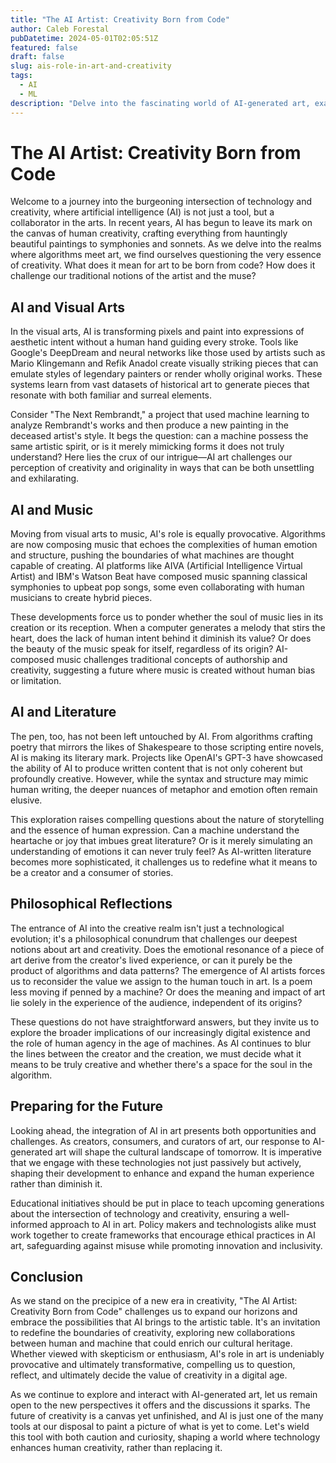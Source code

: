 ```yaml
---
title: "The AI Artist: Creativity Born from Code"
author: Caleb Forestal
pubDatetime: 2024-05-01T02:05:51Z
featured: false
draft: false
slug: ais-role-in-art-and-creativity
tags:
  - AI
  - ML
description: "Delve into the fascinating world of AI-generated art, examining how algorithms are being used to create music, literature, and visual arts, challenging our traditional notions of creativity."
---
```


# The AI Artist: Creativity Born from Code

Welcome to a journey into the burgeoning intersection of technology and creativity, where artificial intelligence (AI) is not just a tool, but a collaborator in the arts. In recent years, AI has begun to leave its mark on the canvas of human creativity, crafting everything from hauntingly beautiful paintings to symphonies and sonnets. As we delve into the realms where algorithms meet art, we find ourselves questioning the very essence of creativity. What does it mean for art to be born from code? How does it challenge our traditional notions of the artist and the muse?

## AI and Visual Arts
In the visual arts, AI is transforming pixels and paint into expressions of aesthetic intent without a human hand guiding every stroke. Tools like Google's DeepDream and neural networks like those used by artists such as Mario Klingemann and Refik Anadol create visually striking pieces that can emulate styles of legendary painters or render wholly original works. These systems learn from vast datasets of historical art to generate pieces that resonate with both familiar and surreal elements.

Consider "The Next Rembrandt," a project that used machine learning to analyze Rembrandt's works and then produce a new painting in the deceased artist's style. It begs the question: can a machine possess the same artistic spirit, or is it merely mimicking forms it does not truly understand? Here lies the crux of our intrigue—AI art challenges our perception of creativity and originality in ways that can be both unsettling and exhilarating.

## AI and Music
Moving from visual arts to music, AI's role is equally provocative. Algorithms are now composing music that echoes the complexities of human emotion and structure, pushing the boundaries of what machines are thought capable of creating. AI platforms like AIVA (Artificial Intelligence Virtual Artist) and IBM's Watson Beat have composed music spanning classical symphonies to upbeat pop songs, some even collaborating with human musicians to create hybrid pieces.

These developments force us to ponder whether the soul of music lies in its creation or its reception. When a computer generates a melody that stirs the heart, does the lack of human intent behind it diminish its value? Or does the beauty of the music speak for itself, regardless of its origin? AI-composed music challenges traditional concepts of authorship and creativity, suggesting a future where music is created without human bias or limitation.

## AI and Literature
The pen, too, has not been left untouched by AI. From algorithms crafting poetry that mirrors the likes of Shakespeare to those scripting entire novels, AI is making its literary mark. Projects like OpenAI's GPT-3 have showcased the ability of AI to produce written content that is not only coherent but profoundly creative. However, while the syntax and structure may mimic human writing, the deeper nuances of metaphor and emotion often remain elusive.

This exploration raises compelling questions about the nature of storytelling and the essence of human expression. Can a machine understand the heartache or joy that imbues great literature? Or is it merely simulating an understanding of emotions it can never truly feel? As AI-written literature becomes more sophisticated, it challenges us to redefine what it means to be a creator and a consumer of stories.

## Philosophical Reflections
The entrance of AI into the creative realm isn't just a technological evolution; it's a philosophical conundrum that challenges our deepest notions about art and creativity. Does the emotional resonance of a piece of art derive from the creator's lived experience, or can it purely be the product of algorithms and data patterns? The emergence of AI artists forces us to reconsider the value we assign to the human touch in art. Is a poem less moving if penned by a machine? Or does the meaning and impact of art lie solely in the experience of the audience, independent of its origins?

These questions do not have straightforward answers, but they invite us to explore the broader implications of our increasingly digital existence and the role of human agency in the age of machines. As AI continues to blur the lines between the creator and the creation, we must decide what it means to be truly creative and whether there's a space for the soul in the algorithm.

## Preparing for the Future
Looking ahead, the integration of AI in art presents both opportunities and challenges. As creators, consumers, and curators of art, our response to AI-generated art will shape the cultural landscape of tomorrow. It is imperative that we engage with these technologies not just passively but actively, shaping their development to enhance and expand the human experience rather than diminish it.

Educational initiatives should be put in place to teach upcoming generations about the intersection of technology and creativity, ensuring a well-informed approach to AI in art. Policy makers and technologists alike must work together to create frameworks that encourage ethical practices in AI art, safeguarding against misuse while promoting innovation and inclusivity.

## Conclusion
As we stand on the precipice of a new era in creativity, "The AI Artist: Creativity Born from Code" challenges us to expand our horizons and embrace the possibilities that AI brings to the artistic table. It's an invitation to redefine the boundaries of creativity, exploring new collaborations between human and machine that could enrich our cultural heritage. Whether viewed with skepticism or enthusiasm, AI's role in art is undeniably provocative and ultimately transformative, compelling us to question, reflect, and ultimately decide the value of creativity in a digital age.

As we continue to explore and interact with AI-generated art, let us remain open to the new perspectives it offers and the discussions it sparks. The future of creativity is a canvas yet unfinished, and AI is just one of the many tools at our disposal to paint a picture of what is yet to come. Let's wield this tool with both caution and curiosity, shaping a world where technology enhances human creativity, rather than replacing it.